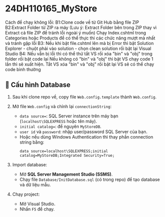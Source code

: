 # 24DH110165_MyStore
Cách để chạy không lỗi:
B1:Clone code về từ Git Hub bằng file ZIP
B2:Extract Folder từ ZIP ra máy (Lưu ý: Extract Folder bên trong ZIP thay vì Extract cả file ZIP để tránh lỗi ngoài ý muốn)
  Chạy Index.cshtml trong Categories hoặc Products để có thể thực thi các chức năng mượt mà nhất và tránh gặp lỗi
B3: Nếu khi bật file.cshtml lên mà bị Error thì bật Solution Explorer - chuột phải vào solution - chọn clean solution rồi bật lại Visual Studio
B4: Nếu vẫn bị lỗi thì có thể thử tắt VS rồi xóa "bin" và "obj" trong folder rồi bật code lại
Nếu không có "bin" và "obj" thì bật VS chạy code 1 lần thì sẽ xuất hiện. Tắt VS xóa "bin" và "obj" rồi bật lại VS sẽ có thể chạy code bình thường


## 🔧 Cấu hình Database

1. Sau khi clone repo về, copy file `Web.config.template` thành `Web.config`.
2. Mở file `Web.config` và chỉnh lại `connectionString`:
   - `data source=`: SQL Server instance trên máy bạn (`localhost\SQLEXPRESS` hoặc tên máy).
   - `initial catalog=`: để nguyên `MyStoreDB`.
   - `user id` và `password`: nhập user/password SQL Server của bạn.
   - Hoặc nếu dùng Windows Authentication thì thay phần connection string bằng:
     ```
     data source=localhost\SQLEXPRESS;initial catalog=MyStoreDB;Integrated Security=True;
     ```

3. Import database:
   - Mở **SQL Server Management Studio (SSMS)**.
   - Chạy file `Database/InitDatabase.sql` (có trong repo) để tạo database và dữ liệu mẫu.

4. Chạy project:
   - Mở Visual Studio.
   - Nhấn `F5` để chạy.
